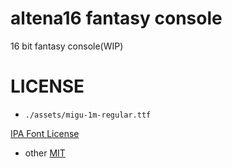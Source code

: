 # altena16 fantasy console

16 bit fantasy console(WIP)

# LICENSE

- `./assets/migu-1m-regular.ttf`

[IPA Font License](./IPA_Font_License_Agreement_v1.0.txt)

- other
[MIT](./LICENSE-MIT)

